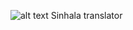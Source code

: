 ![alt text]([http://url/to/img.png](https://i.postimg.cc/nhtVGz9X/c40e745a-741d-4c0a-91ef-e1ce8770a6bb.jpg))
Sinhala translator
